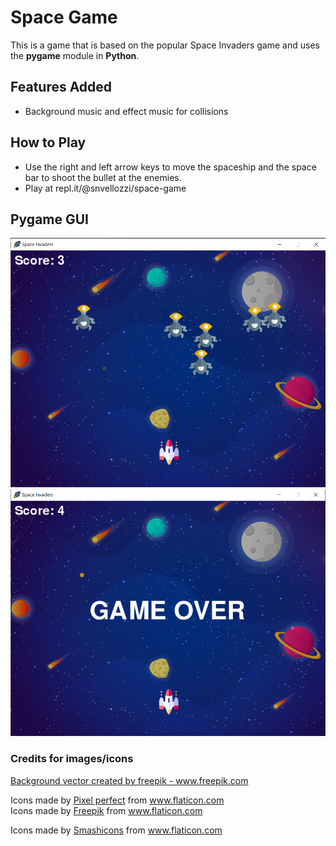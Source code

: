 # Space Game
This is a game that is based on the popular Space Invaders game and uses the **pygame** module in **Python**.

## Features Added
* Background music and effect music for collisions

## How to Play
* Use the right and left arrow keys to move the spaceship and the space bar to shoot the bullet at the enemies.
* Play at repl.it/@snvellozzi/space-game


## Pygame GUI
![Playing the game](images/spaceGUI.png)
![Game Over](images/spaceGameOver.png)

### Credits for images/icons
<a href="https://www.freepik.com/vectors/background">Background vector created by freepik - www.freepik.com</a>


<div>Icons made by <a href="https://www.flaticon.com/authors/pixel-perfect" title="Pixel perfect">Pixel perfect</a> from <a href="https://www.flaticon.com/" title="Flaticon">www.flaticon.com</a></div>


<div>Icons made by <a href="https://www.flaticon.com/authors/freepik" title="Freepik">Freepik</a> from <a href="https://www.flaticon.com/" title="Flaticon">www.flaticon.com</a></div>


Icons made by <a href="https://www.flaticon.com/authors/smashicons" title="Smashicons">Smashicons</a> from <a href="https://www.flaticon.com/" title="Flaticon"> www.flaticon.com</a>

